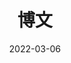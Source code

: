 ---
title: "博文"
date: 2022-03-06
layout: "archives"
slug: "archives"
menu:
    main:
        weight: 2
        params: 
            icon: archives
---